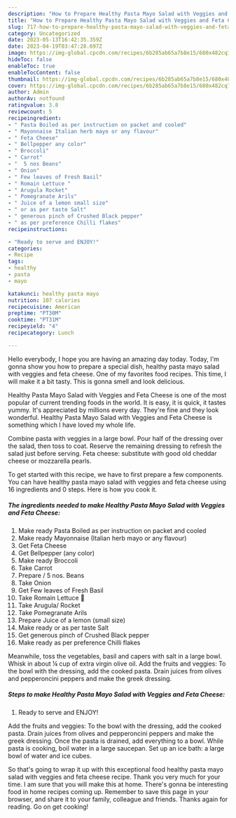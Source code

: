 ```yaml
---
description: "How to Prepare Healthy Pasta Mayo Salad with Veggies and Feta Cheese the Delicious}"
title: "How to Prepare Healthy Pasta Mayo Salad with Veggies and Feta Cheese the Delicious}"
slug: 717-how-to-prepare-healthy-pasta-mayo-salad-with-veggies-and-feta-cheese-the-delicious
category: Uncategorized
date: 2023-05-13T16:42:35.359Z
date: 2023-04-19T03:47:28.697Z
image: https://img-global.cpcdn.com/recipes/6b285ab65a7b8e15/680x482cq70/healthy-pasta-mayo-salad-with-veggies-and-feta-cheese-recipe-main-photo.jpg
hideToc: false
enableToc: true
enableTocContent: false
thumbnail: https://img-global.cpcdn.com/recipes/6b285ab65a7b8e15/680x482cq70/healthy-pasta-mayo-salad-with-veggies-and-feta-cheese-recipe-main-photo.jpg
cover: https://img-global.cpcdn.com/recipes/6b285ab65a7b8e15/680x482cq70/healthy-pasta-mayo-salad-with-veggies-and-feta-cheese-recipe-main-photo.jpg
author: Admin
authorAv: notfound
ratingvalue: 3.8
reviewcount: 5
recipeingredient:
- " Pasta Boiled as per instruction on packet and cooled"
- " Mayonnaise Italian herb mayo or any flavour"
- " Feta Cheese"
- " Bellpepper any color"
- " Broccoli"
- " Carrot"
- "  5 nos Beans"
- " Onion"
- " Few leaves of Fresh Basil"
- " Romain Lettuce "
- " Arugula Rocket"
- " Pomegranate Arils"
- " Juice of a lemon small size"
- " or as per taste Salt"
- " generous pinch of Crushed Black pepper"
- " as per preference Chilli flakes"
recipeinstructions:

- "Ready to serve and ENJOY!"
categories:
- Recipe
tags:
- healthy
- pasta
- mayo

katakunci: healthy pasta mayo 
nutrition: 107 calories
recipecuisine: American
preptime: "PT30M"
cooktime: "PT31M"
recipeyield: "4"
recipecategory: Lunch

---
```



Hello everybody, I hope you are having an amazing day today. Today, I'm gonna show you how to prepare a special dish, healthy pasta mayo salad with veggies and feta cheese. One of my favorites food recipes. This time, I will make it a bit tasty. This is gonna smell and look delicious.

Healthy Pasta Mayo Salad with Veggies and Feta Cheese is one of the most popular of current trending foods in the world. It is easy, it is quick, it tastes yummy. It's appreciated by millions every day. They're fine and they look wonderful. Healthy Pasta Mayo Salad with Veggies and Feta Cheese is something which I have loved my whole life.

Combine pasta with veggies in a large bowl. Pour half of the dressing over the salad, then toss to coat. Reserve the remaining dressing to refresh the salad just before serving. Feta cheese: substitute with good old cheddar cheese or mozzarella pearls.


To get started with this recipe, we have to first prepare a few components. You can have healthy pasta mayo salad with veggies and feta cheese using 16 ingredients and 0 steps. Here is how you cook it.

<!--inarticleads1-->

##### The ingredients needed to make Healthy Pasta Mayo Salad with Veggies and Feta Cheese:

1. Make ready  Pasta Boiled as per instruction on packet and cooled
1. Make ready  Mayonnaise (Italian herb mayo or any flavour)
1. Get  Feta Cheese
1. Get  Bellpepper (any color)
1. Make ready  Broccoli
1. Take  Carrot
1. Prepare  / 5 nos. Beans
1. Take  Onion
1. Get  Few leaves of Fresh Basil
1. Take  Romain Lettuce 🥬
1. Take  Arugula/ Rocket
1. Take  Pomegranate Arils
1. Prepare  Juice of a lemon (small size)
1. Make ready  or as per taste Salt
1. Get  generous pinch of Crushed Black pepper
1. Make ready  as per preference Chilli flakes


Meanwhile, toss the vegetables, basil and capers with salt in a large bowl. Whisk in about ¼ cup of extra virgin olive oil. Add the fruits and veggies: To the bowl with the dressing, add the cooked pasta. Drain juices from olives and pepperoncini peppers and make the greek dressing. 

<!--inarticleads2-->

##### Steps to make Healthy Pasta Mayo Salad with Veggies and Feta Cheese:


1. Ready to serve and ENJOY!

Add the fruits and veggies: To the bowl with the dressing, add the cooked pasta. Drain juices from olives and pepperoncini peppers and make the greek dressing. Once the pasta is drained, add everything to a bowl. While pasta is cooking, boil water in a large saucepan. Set up an ice bath: a large bowl of water and ice cubes. 

So that's going to wrap it up with this exceptional food healthy pasta mayo salad with veggies and feta cheese recipe. Thank you very much for your time. I am sure that you will make this at home. There's gonna be interesting food in home recipes coming up. Remember to save this page in your browser, and share it to your family, colleague and friends. Thanks again for reading. Go on get cooking!
